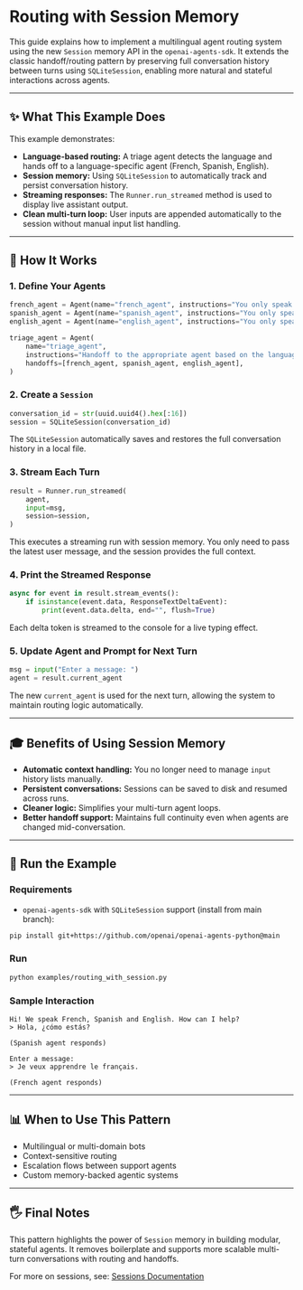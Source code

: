 # Routing with Session Memory

This guide explains how to implement a multilingual agent routing system using the new `Session` memory API in the `openai-agents-sdk`. It extends the classic handoff/routing pattern by preserving full conversation history between turns using `SQLiteSession`, enabling more natural and stateful interactions across agents.

---

## ✨ What This Example Does

This example demonstrates:

* **Language-based routing:** A triage agent detects the language and hands off to a language-specific agent (French, Spanish, English).
* **Session memory:** Using `SQLiteSession` to automatically track and persist conversation history.
* **Streaming responses:** The `Runner.run_streamed` method is used to display live assistant output.
* **Clean multi-turn loop:** User inputs are appended automatically to the session without manual input list handling.

---

## 🔧 How It Works

### 1. Define Your Agents

```python
french_agent = Agent(name="french_agent", instructions="You only speak French")
spanish_agent = Agent(name="spanish_agent", instructions="You only speak Spanish")
english_agent = Agent(name="english_agent", instructions="You only speak English")

triage_agent = Agent(
    name="triage_agent",
    instructions="Handoff to the appropriate agent based on the language of the request.",
    handoffs=[french_agent, spanish_agent, english_agent],
)
```

### 2. Create a `Session`

```python
conversation_id = str(uuid.uuid4().hex[:16])
session = SQLiteSession(conversation_id)
```

The `SQLiteSession` automatically saves and restores the full conversation history in a local file.

### 3. Stream Each Turn

```python
result = Runner.run_streamed(
    agent,
    input=msg,
    session=session,
)
```

This executes a streaming run with session memory. You only need to pass the latest user message, and the session provides the full context.

### 4. Print the Streamed Response

```python
async for event in result.stream_events():
    if isinstance(event.data, ResponseTextDeltaEvent):
        print(event.data.delta, end="", flush=True)
```

Each delta token is streamed to the console for a live typing effect.

### 5. Update Agent and Prompt for Next Turn

```python
msg = input("Enter a message: ")
agent = result.current_agent
```

The new `current_agent` is used for the next turn, allowing the system to maintain routing logic automatically.

---

## 🎓 Benefits of Using Session Memory

* **Automatic context handling:** You no longer need to manage `input` history lists manually.
* **Persistent conversations:** Sessions can be saved to disk and resumed across runs.
* **Cleaner logic:** Simplifies your multi-turn agent loops.
* **Better handoff support:** Maintains full continuity even when agents are changed mid-conversation.

---

## 🚀 Run the Example

### Requirements

* `openai-agents-sdk` with `SQLiteSession` support (install from main branch):

```bash
pip install git+https://github.com/openai/openai-agents-python@main
```

### Run

```bash
python examples/routing_with_session.py
```

### Sample Interaction

```text
Hi! We speak French, Spanish and English. How can I help?
> Hola, ¿cómo estás?

(Spanish agent responds)

Enter a message:
> Je veux apprendre le français.

(French agent responds)
```

---

## 📊 When to Use This Pattern

* Multilingual or multi-domain bots
* Context-sensitive routing
* Escalation flows between support agents
* Custom memory-backed agentic systems

---

## 🖐 Final Notes

This pattern highlights the power of `Session` memory in building modular, stateful agents. It removes boilerplate and supports more scalable multi-turn conversations with routing and handoffs.

For more on sessions, see: [Sessions Documentation](../docs/sessions.md)
